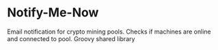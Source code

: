 # Notify-Me-Now
Email notification for crypto mining pools. Checks if machines are online and connected to pool. Groovy shared library
